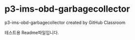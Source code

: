 # p3-ims-obd-garbagecollector
p3-ims-obd-garbagecollector created by GitHub Classroom

테스트용 Readme파일입니다.
